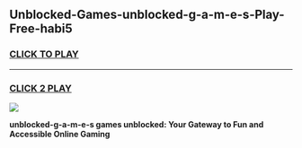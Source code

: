 
## Unblocked-Games-unblocked-g-a-m-e-s-Play-Free-habi5
<h3>
<a href="https://premium76.site?title=unblocked-g-a-m-e-s&ref=23A">CLICK TO PLAY</a></h3>
<hr>

<h3>
<a href="https://premium76.site?title=unblocked-g-a-m-e-s&ref=23A">CLICK 2 PLAY</a>
  
</h3>

<a href="https://premium76.site?title=unblocked-g-a-m-e-s&ref=23A"><img src="https://clearcache.store/games.png"></a>


**unblocked-g-a-m-e-s games unblocked: Your Gateway to Fun and Accessible Online Gaming**
